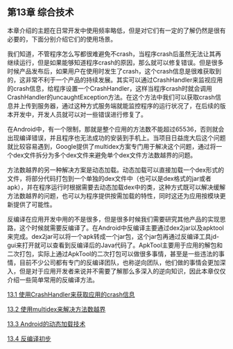 ## 第13章 综合技术

本章介绍的主题在日常开发中使用频率略低，但是对它们有一定的了解仍然是很有必要的，下面分别介绍它们的使用场景。

我们知道，不管程序怎么写都很难避免不crash，当程序crash后虽然无法让其再继续运行，但是如果能够知道程序crash的原因，那么就可以修复错误。但是很多时候产品发布后，如果用户在使用时发生了crash，这个crash信息是很难获取到的，这非常不利于一个产品的持续发展。其实可以通过CrashHandler来监视应用的crash信息，给程序设置一个CrashHandler，这样当程序crash时就会调用CrashHandler的uncaughtException方法。在这个方法中我们可以获取crash信息并上传到服务器，通过这种方式服务端就能监控程序的运行状况了，在后续的版本开发中，开发人员就可以对一些错误进行修复了。

在Android中，有一个限制，那就是整个应用的方法数不能超过65536，否则就会出现编译错误，并且程序也无法成功的安装到手机上。当项目日益庞大后这个问题就比较容易遇到，Google提供了multidex方案专门用于解决这个问题，通过将一个dex文件拆分为多个dex文件来避免单个dex文件方法数越界的问题。

方法数越界的另一种解决方案是动态加载。动态加载可以直接加载一个dex形式的文件，将部分代码打包到一个单独的dex文件中（也可以是dex格式的jar或者apk），并在程序运行时根据需要去动态加载dex中的类，这种方式既可以解决缓解方法数越界的问题，也可以为程序提供按需加载的特性，同时这还为应用按模块更新提供了可能性。

反编译在应用开发中用的不是很多，但是很多时候我们需要研究其他产品的实现思路，这个时候就需要反编译了。在Android中反编译主要通过dex2jar以及apktool来完成。dex2jar可以将一个apk转成一个jar包，这个jar包再通过反编译工具jd-gui来打开就可以查看到反编译后的Java代码了。ApkTool主要用于应用的解包和二次打包，实际上通过ApkTool的二次打包可以做很多事情，甚至是一些违法的事情，目前不少公司都有专门的反编译团队，也称逆向团队，他们做的事情会更加深入，但是对于应用开发者来说并不需要了解那么多深入的逆向知识，因此本章仅仅介绍一些简单常用的反编译方法。

[13.1 使用CrashHandler来获取应用的crash信息](13.1-使用CrashHandler来获取应用的crash信息.md)

[13.2 使用multidex来解决方法数越界](13.2-使用multidex来解决方法数越界.md)

[13.3 Android的动态加载技术](13.3-Android的动态加载技术.md)

[13.4 反编译初步](13.4-反编译初步.md)